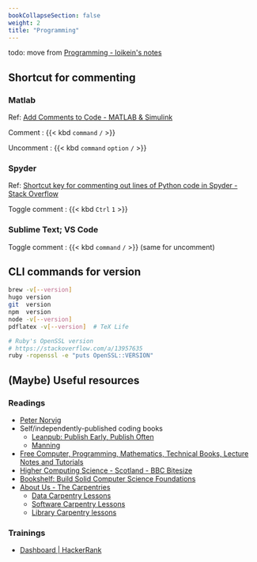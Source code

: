 ```yaml
---
bookCollapseSection: false
weight: 2
title: "Programming"
---
```


todo: move from [Programming - loikein's notes](https://notes.loikein.one/tags/programming/)

## Shortcut for commenting

### Matlab

Ref: [Add Comments to Code - MATLAB & Simulink](https://www.mathworks.com/help/matlab/matlab_prog/comments.html)

Comment
: {{< kbd `command` `/` >}}

Uncomment
: {{< kbd `command` `option` `/` >}}


### Spyder

Ref: [Shortcut key for commenting out lines of Python code in Spyder - Stack Overflow](https://stackoverflow.com/a/36644714/10668706)

Toggle comment
: {{< kbd `Ctrl` `1` >}}


### Sublime Text; VS Code

Toggle comment
: {{< kbd `command` `/` >}} \(same for uncomment\)


## CLI commands for version

```sh
brew -v[--version]
hugo version
git  version
npm  version
node -v[--version]
pdflatex -v[--version]  # TeX Life

# Ruby's OpenSSL version
# https://stackoverflow.com/a/13957635
ruby -ropenssl -e "puts OpenSSL::VERSION"
```


## \(Maybe\) Useful resources

### Readings

- [Peter Norvig](https://www.norvig.com/)
- Self/independently-published coding books
    + [Leanpub: Publish Early, Publish Often](https://leanpub.com/)
    + [Manning](https://www.manning.com/)
- [Free Computer, Programming, Mathematics, Technical Books, Lecture Notes and Tutorials](https://freecomputerbooks.com/)
- [Higher Computing Science - Scotland - BBC Bitesize](https://www.bbc.co.uk/bitesize/subjects/zxmh34j)
- [Bookshelf: Build Solid Computer Science Foundations](https://devgrowth-templates.notion.site/devgrowth-templates/0a8571d16ae0401a82723800fb2fb062?v=4eecf67f93bd4cf8b0398ca664d81696)
- [About Us - The Carpentries](https://carpentries.org/about/)
    + [Data Carpentry Lessons](https://datacarpentry.org/lessons/)
    + [Software Carpentry Lessons](https://software-carpentry.org/lessons/index.html)
    + [Library Carpentry lessons](https://librarycarpentry.org/lessons/)

<!-- seviche's bookmarks
- [Airtable - About Coding](https://airtable.com/appUVHB29NzA8Tysi/shrpftxf6JgRomP2X/tblEvtThXHNBMQ8lW/viwMvPLTmjMGTL5fc)
 -->

### Trainings

- [Dashboard | HackerRank](https://www.hackerrank.com/dashboard)
